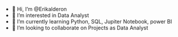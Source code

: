 - 👋 Hi, I’m @Erikalderon
- 👀 I’m interested in Data Analyst
- 🌱 I’m currently learning Python, SQL, Jupiter Notebook, power BI
- 💞️ I’m looking to collaborate on Projects as Data Analyst

<!---
Erikalderon/Erikalderon is a ✨ special ✨ repository because its `README.md` (this file) appears on your GitHub profile.
You can click the Preview link to take a look at your changes.
--->
